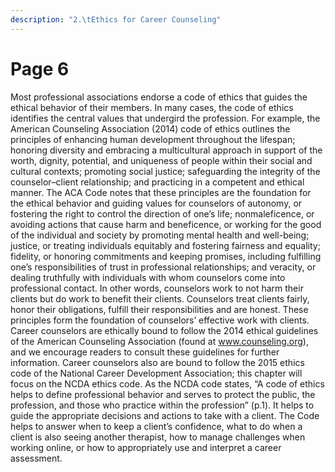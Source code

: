 ```yaml
---
description: "2.\tEthics for Career Counseling"
---
```


# Page 6

Most professional associations endorse a code of ethics that guides the ethical behavior of their members. In many cases, the code of ethics identifies the central values that undergird the profession. For example, the American Counseling Association (2014) code of ethics outlines the principles of enhancing human development throughout the lifespan; honoring diversity and embracing a multicultural approach in support of the worth, dignity, potential, and uniqueness of people within their social and cultural contexts; promoting social justice; safeguarding the integrity of the counselor–client relationship; and practicing in a competent and ethical manner. The ACA Code notes that these principles are the foundation for the ethical behavior and guiding values for counselors of autonomy, or fostering the right to control the direction of one’s life; nonmaleficence, or avoiding actions that cause harm and beneficence, or working for the good of the individual and society by promoting mental health and well-being; justice, or treating individuals equitably and fostering fairness and equality; fidelity, or honoring commitments and keeping promises, including fulfilling one’s responsibilities of trust in professional relationships; and veracity, or dealing truthfully with individuals with whom counselors come into professional contact. In other words, counselors work to not harm their clients but do work to benefit their clients. Counselors treat clients fairly, honor their obligations, fulfill their responsibilities and are honest. These principles form the foundation of counselors’ effective work with clients. Career counselors are ethically bound to follow the 2014 ethical guidelines of the American Counseling Association (found at www.counseling.org), and we encourage readers to consult these guidelines for further information. Career counselors also are bound to follow the 2015 ethics code of the National Career Development Association; this chapter will focus on the NCDA ethics code. As the NCDA code states, “A code of ethics helps to define professional behavior and serves to protect the public, the profession, and those who practice within the profession” (p.1). It helps to guide the appropriate decisions and actions to take with a client. The Code helps to answer when to keep a client’s confidence, what to do when a client is also seeing another therapist, how to manage challenges when working online, or how to appropriately use and interpret a career assessment.
